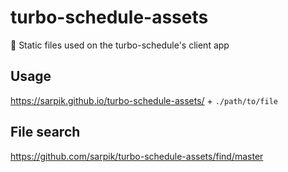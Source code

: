 # turbo-schedule-**assets**

🎒 Static files used on the turbo-schedule's client app

## Usage

https://sarpik.github.io/turbo-schedule-assets/ + `./path/to/file`

## File search

https://github.com/sarpik/turbo-schedule-assets/find/master
